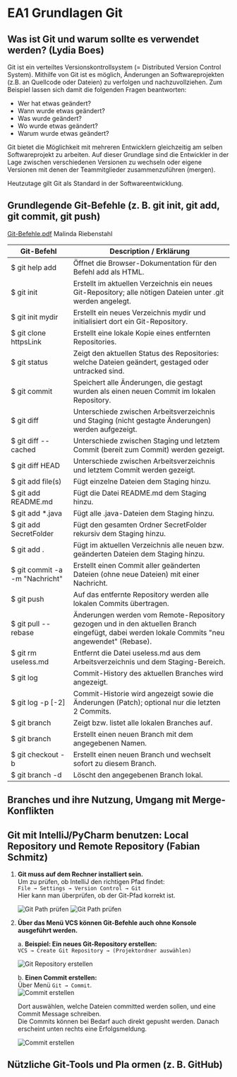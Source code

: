 # EA1 Grundlagen Git

## Was ist Git und warum sollte es verwendet werden? (Lydia Boes)
Git ist ein verteiltes Versionskontrollsystem (= Distributed Version Control System). Mithilfe von Git ist es möglich, Änderungen an Softwareprojekten (z.B. an Quellcode oder Dateien) zu verfolgen und nachzuvollziehen. Zum Beispiel lassen sich damit die folgenden Fragen beantworten:
- Wer hat etwas geändert?
- Wann wurde etwas geändert?
- Was wurde geändert?
- Wo wurde etwas geändert?
- Warum wurde etwas geändert?

Git bietet die Möglichkeit mit mehreren Entwicklern gleichzeitig am selben Softwareprojekt zu arbeiten. Auf dieser Grundlage sind die Entwickler in der Lage zwischen verschiedenen Versionen zu wechseln oder eigene Versionen mit denen der Teammitglieder zusammenzuführen (mergen).

Heutzutage gilt Git als Standard in der Softwareentwicklung. 

## Grundlegende Git-Befehle (z. B. git init, git add, git commit, git push) 
[Git-Befehle.pdf](https://github.com/user-attachments/files/22888931/Git-Befehle.pdf)
Malinda Riebenstahl

| Git-Befehl | Description / Erklärung |
| --- | --- |
|$ git help add	| Öffnet die Browser-Dokumentation für den Befehl add als HTML.|
|$ git init	| Erstellt im aktuellen Verzeichnis ein neues Git-Repository; alle nötigen Dateien unter .git werden angelegt.|
|$ git init mydir	| Erstellt ein neues Verzeichnis mydir und initialisiert dort ein Git-Repository. |
|$ git clone httpsLink | Erstellt eine lokale Kopie eines entfernten Repositories. |
|$ git status	| Zeigt den aktuellen Status des Repositories: welche Dateien geändert, gestaged oder untracked sind. |
|$ git commit	| Speichert alle Änderungen, die gestagt wurden als einen neuen Commit im lokalen Repository. |
|$ git diff | Unterschiede zwischen Arbeitsverzeichnis und Staging (nicht gestagte Änderungen) werden aufgezeigt. |
|$ git diff --cached	| Unterschiede zwischen Staging und letztem Commit (bereit zum Commit) werden gezeigt. |
|$ git diff HEAD	| Unterschiede zwischen Arbeitsverzeichnis und letztem Commit werden gezeigt. |
|$ git add file(s)	| Fügt einzelne Dateien dem Staging hinzu. |
|$ git add README.md	| Fügt die Datei README.md dem Staging hinzu. |
|$ git add *.java	| Fügt alle .java-Dateien dem Staging hinzu. |
|$ git add SecretFolder |	Fügt den gesamten Ordner SecretFolder rekursiv dem Staging hinzu. |
|$ git add .	| Fügt im aktuellen Verzeichnis alle neuen bzw. geänderten Dateien dem Staging hinzu. |
|$ git commit -a -m "Nachricht"	| Erstellt einen Commit aller geänderten Dateien (ohne neue Dateien) mit einer Nachricht. |
|$ git push <repository>	| Auf das entfernte Repository werden alle lokalen Commits übertragen. |
|$ git pull --rebase <remote> <branch>	| Änderungen werden vom Remote-Repository gezogen und in den aktuellen Branch eingefügt, dabei werden lokale Commits "neu angewendet" (Rebase).|
|$ git rm useless.md	| Entfernt die Datei useless.md aus dem Arbeitsverzeichnis und dem Staging-Bereich. |
|$ git log	| Commit-History des aktuellen Branches wird angezeigt.|
|$ git log -p [-2]	| Commit-Historie wird angezeigt sowie die Änderungen (Patch); optional nur die letzten 2 Commits.|
|$ git branch	| Zeigt bzw. listet alle lokalen Branches auf. |
|$ git branch <branch name>	| Erstellt einen neuen Branch mit dem angegebenen Namen.|
|$ git checkout -b <branch name>	| Erstellt einen neuen Branch und wechselt sofort zu diesem Branch.|
|$ git branch -d <branch name>	| Löscht den angegebenen Branch lokal.|


## Branches und ihre Nutzung, Umgang mit Merge-Konflikten

## Git mit IntelliJ/PyCharm benutzen: Local Repository und Remote Repository (Fabian Schmitz)
1. **Git muss auf dem Rechner installiert sein.**  
   Um zu prüfen, ob IntelliJ den richtigen Pfad findet:  
   `File → Settings → Version Control → Git`  
   Hier kann man überprüfen, ob der Git-Pfad korrekt ist.

   ![Git Path prüfen](assets/Settings_Menu_IntelliJ.png)
   ![Git Path prüfen](assets/Git_Path_IntelliJ.png)
   
2. **Über das Menü VCS können Git-Befehle auch ohne Konsole ausgeführt werden.**

   a. **Beispiel: Ein neues Git-Repository erstellen:**  
   `VCS → Create Git Repository → (Projektordner auswählen)`

   ![Git Repository erstellen](assets/Create_Git_Repo_IntelliJ.png)

   b. **Einen Commit erstellen:**  
   Über Menü `Git → Commit`.  
   ![Commit erstellen](assets/Commit_IntelliJ1.png)

   Dort auswählen, welche Dateien committed werden sollen, und eine Commit Message schreiben.  
   Die Commits können bei Bedarf auch direkt gepusht werden. Danach erscheint unten rechts eine Erfolgsmeldung.

   ![Commit erstellen](assets/Commit_IntelliJ2.png)


## Nützliche Git-Tools und Pla ormen (z. B. GitHub) 
